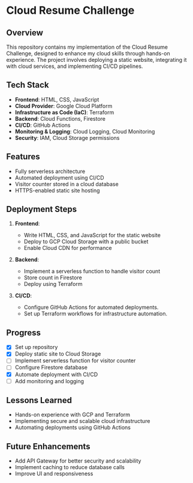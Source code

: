 # Cloud Resume Challenge

## Overview
This repository contains my implementation of the Cloud Resume Challenge, designed to enhance my cloud skills through hands-on experience. The project involves deploying a static website, integrating it with cloud services, and implementing CI/CD pipelines.

## Tech Stack
- **Frontend**: HTML, CSS, JavaScript
- **Cloud Provider**: Google Cloud Platform
- **Infrastructure as Code (IaC)**: Terraform
- **Backend**: Cloud Functions, Firestore
- **CI/CD**: GitHub Actions
- **Monitoring & Logging**: Cloud Logging, Cloud Monitoring
- **Security**: IAM, Cloud Storage permissions

## Features
- Fully serverless architecture
- Automated deployment using CI/CD
- Visitor counter stored in a cloud database
- HTTPS-enabled static site hosting

## Deployment Steps
1. **Frontend**:
   - Write HTML, CSS, and JavaScript for the static website
   - Deploy to GCP Cloud Storage with a public bucket
   - Enable Cloud CDN for performance

2. **Backend**:
   - Implement a serverless function to handle visitor count
   - Store count in Firestore
   - Deploy using Terraform

3. **CI/CD**:
   - Configure GitHub Actions for automated deployments.
   - Set up Terraform workflows for infrastructure automation.

## Progress
- [x] Set up repository
- [x] Deploy static site to Cloud Storage
- [ ] Implement serverless function for visitor counter
- [ ] Configure Firestore database
- [x] Automate deployment with CI/CD
- [ ] Add monitoring and logging

## Lessons Learned
- Hands-on experience with GCP and Terraform
- Implementing secure and scalable cloud infrastructure
- Automating deployments using GitHub Actions

## Future Enhancements
- Add API Gateway for better security and scalability
- Implement caching to reduce database calls
- Improve UI and responsiveness